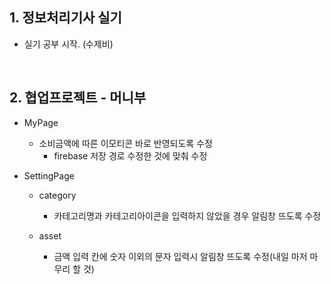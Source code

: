 ## 1. 정보처리기사 실기
- 실기 공부 시작. (수제비)

<br/>

## 2. 협업프로젝트 - 머니부
- MyPage
  - 소비금액에 따른 이모티콘 바로 반영되도록 수정
    - firebase 저장 경로 수정한 것에 맞춰 수정
    
- SettingPage
  - category
    - 카테고리명과 카테고리아이콘을 입력하지 않았을 경우 알림창 뜨도록 수정
    
  - asset
    - 금액 입력 칸에 숫자 이외의 문자 입력시 알림창 뜨도록 수정(내일 마저 마무리 할 것)
